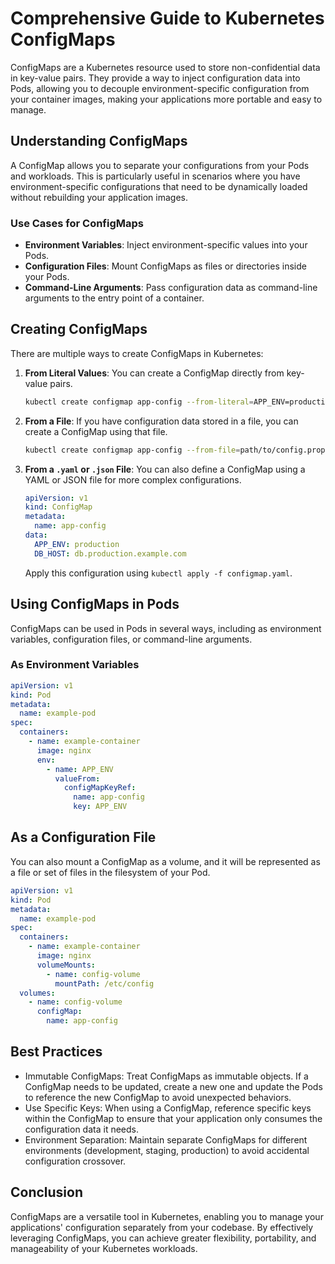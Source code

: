 # Comprehensive Guide to Kubernetes ConfigMaps

ConfigMaps are a Kubernetes resource used to store non-confidential data in key-value pairs. They provide a way to inject configuration data into Pods, allowing you to decouple environment-specific configuration from your container images, making your applications more portable and easy to manage.

## Understanding ConfigMaps

A ConfigMap allows you to separate your configurations from your Pods and workloads. This is particularly useful in scenarios where you have environment-specific configurations that need to be dynamically loaded without rebuilding your application images.

### Use Cases for ConfigMaps

- **Environment Variables**: Inject environment-specific values into your Pods.
- **Configuration Files**: Mount ConfigMaps as files or directories inside your Pods.
- **Command-Line Arguments**: Pass configuration data as command-line arguments to the entry point of a container.

## Creating ConfigMaps

There are multiple ways to create ConfigMaps in Kubernetes:

1. **From Literal Values**: You can create a ConfigMap directly from key-value pairs.

    ```bash
    kubectl create configmap app-config --from-literal=APP_ENV=production --from-literal=DB_HOST=db.production.example.com
    ```

2. **From a File**: If you have configuration data stored in a file, you can create a ConfigMap using that file.

    ```bash
    kubectl create configmap app-config --from-file=path/to/config.properties
    ```

3. **From a `.yaml` or `.json` File**: You can also define a ConfigMap using a YAML or JSON file for more complex configurations.

    ```yaml
    apiVersion: v1
    kind: ConfigMap
    metadata:
      name: app-config
    data:
      APP_ENV: production
      DB_HOST: db.production.example.com
    ```

    Apply this configuration using `kubectl apply -f configmap.yaml`.

## Using ConfigMaps in Pods

ConfigMaps can be used in Pods in several ways, including as environment variables, configuration files, or command-line arguments.

### As Environment Variables

```yaml
apiVersion: v1
kind: Pod
metadata:
  name: example-pod
spec:
  containers:
    - name: example-container
      image: nginx
      env:
        - name: APP_ENV
          valueFrom:
            configMapKeyRef:
              name: app-config
              key: APP_ENV
```


## As a Configuration File
You can also mount a ConfigMap as a volume, and it will be represented as a file or set of files in the filesystem of your Pod.

```yaml
apiVersion: v1
kind: Pod
metadata:
  name: example-pod
spec:
  containers:
    - name: example-container
      image: nginx
      volumeMounts:
        - name: config-volume
          mountPath: /etc/config
  volumes:
    - name: config-volume
      configMap:
        name: app-config
```


## Best Practices
- Immutable ConfigMaps: Treat ConfigMaps as immutable objects. If a ConfigMap needs to be updated, create a new one and update the Pods to reference the new ConfigMap to avoid unexpected behaviors.
- Use Specific Keys: When using a ConfigMap, reference specific keys within the ConfigMap to ensure that your application only consumes the configuration data it needs.
- Environment Separation: Maintain separate ConfigMaps for different environments (development, staging, production) to avoid accidental configuration crossover.


## Conclusion
ConfigMaps are a versatile tool in Kubernetes, enabling you to manage your applications' configuration separately from your codebase. By effectively leveraging ConfigMaps, you can achieve greater flexibility, portability, and manageability of your Kubernetes workloads.